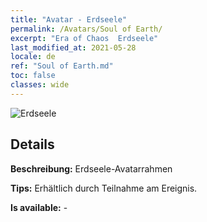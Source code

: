 ```yaml
---
title: "Avatar - Erdseele"
permalink: /Avatars/Soul of Earth/
excerpt: "Era of Chaos  Erdseele"
last_modified_at: 2021-05-28
locale: de
ref: "Soul of Earth.md"
toc: false
classes: wide
---
```

 ![Erdseele](/images/a/avatarFrame_53.png)

## Details

 **Beschreibung:** Erdseele-Avatarrahmen 

 **Tips:** Erhältlich durch Teilnahme am Ereignis. 

 **Is available:**  - 

